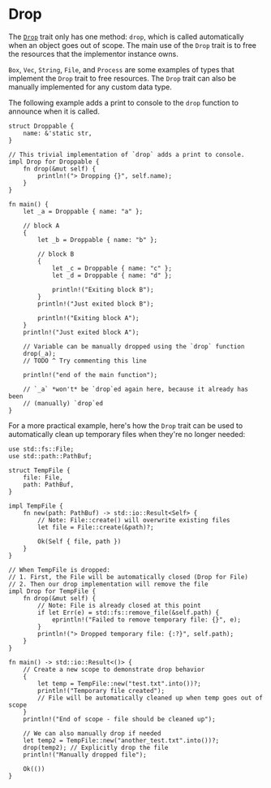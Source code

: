 # Drop

The [`Drop`][Drop] trait only has one method: `drop`, which is called automatically
when an object goes out of scope. The main use of the `Drop` trait is to free the
resources that the implementor instance owns.

`Box`, `Vec`, `String`, `File`, and `Process` are some examples of types that
implement the `Drop` trait to free resources. The `Drop` trait can also be
manually implemented for any custom data type.

The following example adds a print to console to the `drop` function to announce
when it is called.

```rust,editable
struct Droppable {
    name: &'static str,
}

// This trivial implementation of `drop` adds a print to console.
impl Drop for Droppable {
    fn drop(&mut self) {
        println!("> Dropping {}", self.name);
    }
}

fn main() {
    let _a = Droppable { name: "a" };

    // block A
    {
        let _b = Droppable { name: "b" };

        // block B
        {
            let _c = Droppable { name: "c" };
            let _d = Droppable { name: "d" };

            println!("Exiting block B");
        }
        println!("Just exited block B");

        println!("Exiting block A");
    }
    println!("Just exited block A");

    // Variable can be manually dropped using the `drop` function
    drop(_a);
    // TODO ^ Try commenting this line

    println!("end of the main function");

    // `_a` *won't* be `drop`ed again here, because it already has been
    // (manually) `drop`ed
}
```

For a more practical example, here's how the `Drop` trait can be used to automatically
clean up temporary files when they're no longer needed:

```rust,editable
use std::fs::File;
use std::path::PathBuf;

struct TempFile {
    file: File,
    path: PathBuf,
}

impl TempFile {
    fn new(path: PathBuf) -> std::io::Result<Self> {
        // Note: File::create() will overwrite existing files
        let file = File::create(&path)?;
        
        Ok(Self { file, path })
    }
}

// When TempFile is dropped:
// 1. First, the File will be automatically closed (Drop for File)
// 2. Then our drop implementation will remove the file
impl Drop for TempFile {
    fn drop(&mut self) {
        // Note: File is already closed at this point
        if let Err(e) = std::fs::remove_file(&self.path) {
            eprintln!("Failed to remove temporary file: {}", e);
        }
        println!("> Dropped temporary file: {:?}", self.path);
    }
}

fn main() -> std::io::Result<()> {
    // Create a new scope to demonstrate drop behavior
    {
        let temp = TempFile::new("test.txt".into())?;
        println!("Temporary file created");
        // File will be automatically cleaned up when temp goes out of scope
    }
    println!("End of scope - file should be cleaned up");

    // We can also manually drop if needed
    let temp2 = TempFile::new("another_test.txt".into())?;
    drop(temp2); // Explicitly drop the file
    println!("Manually dropped file");
    
    Ok(())
}
```

[Drop]: https://doc.rust-lang.org/std/ops/trait.Drop.html
